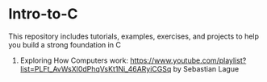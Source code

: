 # Intro-to-C
This repository includes tutorials, examples, exercises, and projects to help you build a strong foundation in C

1. Exploring How Computers work: https://www.youtube.com/playlist?list=PLFt_AvWsXl0dPhqVsKt1Ni_46ARyiCGSq by Sebastian Lague
